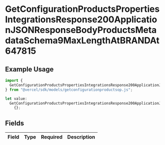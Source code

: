 # GetConfigurationProductsPropertiesIntegrationsResponse200ApplicationJSONResponseBodyProductsMetadataSchema9MaxLengthAtBRANDAt647815

## Example Usage

```typescript
import {
  GetConfigurationProductsPropertiesIntegrationsResponse200ApplicationJSONResponseBodyProductsMetadataSchema9MaxLengthAtBRANDAt647815,
} from "@vercel/sdk/models/getconfigurationproductsop.js";

let value:
  GetConfigurationProductsPropertiesIntegrationsResponse200ApplicationJSONResponseBodyProductsMetadataSchema9MaxLengthAtBRANDAt647815 =
    {};
```

## Fields

| Field       | Type        | Required    | Description |
| ----------- | ----------- | ----------- | ----------- |